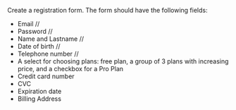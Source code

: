
Create a registration form. The form should have the following fields:
* Email //
* Password //
* Name and Lastname //
* Date of birth //
* Telephone number //
* A select for choosing plans: free plan, a group of 3 plans with increasing price, and a checkbox for a Pro Plan
* Credit card number
* CVC
* Expiration date
* Billing Address
